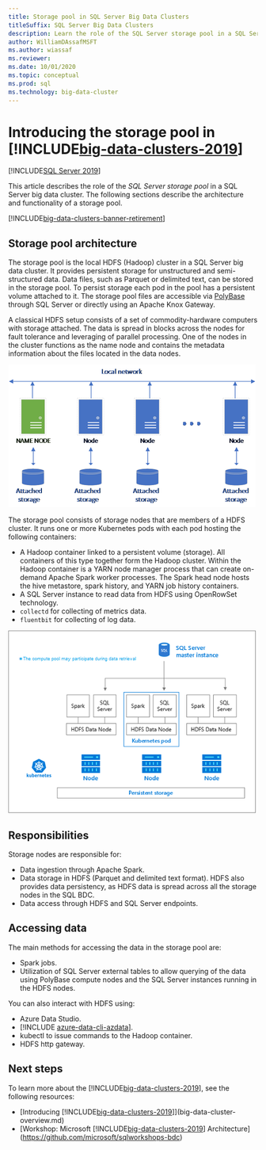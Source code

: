 ```yaml
---
title: Storage pool in SQL Server Big Data Clusters
titleSuffix: SQL Server Big Data Clusters
description: Learn the role of the SQL Server storage pool in a SQL Server 2019 Big Data Cluster, as well as the architecture and functionality of a SQL storage pool.
author: WilliamDAssafMSFT
ms.author: wiassaf
ms.reviewer: 
ms.date: 10/01/2020
ms.topic: conceptual
ms.prod: sql
ms.technology: big-data-cluster
---
```


# Introducing the storage pool in [!INCLUDE[big-data-clusters-2019](../includes/ssbigdataclusters-ss-nover.md)]

[!INCLUDE[SQL Server 2019](../includes/applies-to-version/sqlserver2019.md)]

This article describes the role of the *SQL Server storage pool* in a SQL Server big data cluster. The following sections describe the architecture and functionality of a storage pool.

[!INCLUDE[big-data-clusters-banner-retirement](../includes/bdc-banner-retirement.md)]

## Storage pool architecture

The storage pool is the local HDFS (Hadoop) cluster in a SQL Server big data cluster. It provides persistent storage for unstructured and semi-structured data. Data files, such as Parquet or delimited text, can be stored in the storage pool. To persist storage each pod in the pool has a persistent volume attached to it. The storage pool files are accessible via [PolyBase](../relational-databases/polybase/polybase-guide.md) through SQL Server or directly using an Apache Knox Gateway.

A classical HDFS setup consists of a set of commodity-hardware computers with storage attached. The data is spread in blocks across the nodes for fault tolerance and leveraging of parallel processing. One of the nodes in the cluster functions as the name node and contains the metadata information about the files located in the data nodes.

![Classic HDFS setup](media/concept-storage-pool/classic-hdfs-setup.png)

The storage pool consists of storage nodes that are members of a HDFS cluster. It runs one or more Kubernetes pods with each pod hosting the following containers:

- A Hadoop container linked to a persistent volume (storage). All containers of this type together form the Hadoop cluster. Within the Hadoop container is a YARN node manager process that can create on-demand Apache Spark worker processes. The Spark head node hosts the hive metastore, spark history, and YARN job history containers.
- A SQL Server instance to read data from HDFS using OpenRowSet technology.
- `collectd` for collecting of metrics data.
- `fluentbit` for collecting of log data.

![storage pool architecture](media/concept-storage-pool/scale-big-data-on-demand.png)

## Responsibilities

Storage nodes are responsible for:

- Data ingestion through Apache Spark.
- Data storage in HDFS (Parquet and delimited text format). HDFS also provides data persistency, as HDFS data is spread across all the storage nodes in the SQL BDC.
- Data access through HDFS and SQL Server endpoints.

## Accessing data

The main methods for accessing the data in the storage pool are:

- Spark jobs.
- Utilization of SQL Server external tables to allow querying of the data using PolyBase compute nodes and the SQL Server instances running in the HDFS nodes.

You can also interact with HDFS using:

- Azure Data Studio.
- [!INCLUDE [azure-data-cli-azdata](../includes/azure-data-cli-azdata.md)].
- kubectl to issue commands to the Hadoop container.
- HDFS http gateway.

## Next steps

To learn more about the [!INCLUDE[big-data-clusters-2019](../includes/ssbigdataclusters-ss-nover.md)], see the following resources:

- [Introducing [!INCLUDE[big-data-clusters-2019](../includes/ssbigdataclusters-ver15.md)]](big-data-cluster-overview.md)
- [Workshop: Microsoft [!INCLUDE[big-data-clusters-2019](../includes/ssbigdataclusters-ss-nover.md)] Architecture](https://github.com/microsoft/sqlworkshops-bdc)
